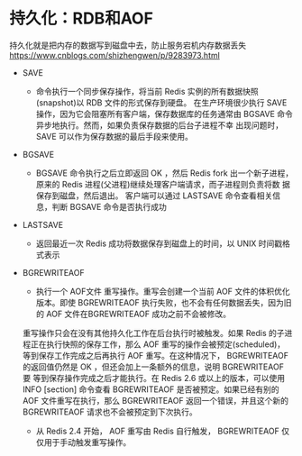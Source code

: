 # 持久化：RDB和AOF
持久化就是把内存的数据写到磁盘中去，防止服务宕机内存数据丢失
https://www.cnblogs.com/shizhengwen/p/9283973.html

- SAVE

	- 命令执行一个同步保存操作，将当前 Redis 实例的所有数据快照(snapshot)以 RDB 文件的形式保存到硬盘。
在生产环境很少执行 SAVE 操作，因为它会阻塞所有客户端，保存数据库的任务通常由 BGSAVE 命令异步地执行。然而，如果负责保存数据的后台子进程不幸
出现问题时， SAVE 可以作为保存数据的最后手段来使用。

- BGSAVE

	- BGSAVE 命令执行之后立即返回 OK ，然后 Redis fork 出一个新子进程，原来的 Redis 进程(父进程)继续处理客户端请求，而子进程则负责将数
	据保存到磁盘，然后退出。
客户端可以通过 LASTSAVE 命令查看相关信息，判断 BGSAVE 命令是否执行成功

- LASTSAVE

	- 返回最近一次 Redis 成功将数据保存到磁盘上的时间，以 UNIX 时间戳格式表示

- BGREWRITEAOF

	- 执行一个 AOF文件 重写操作。重写会创建一个当前 AOF 文件的体积优化版本。即使 BGREWRITEAOF 执行失败，也不会有任何数据丢失，因为旧的 
	AOF 文件在BGREWRITEAOF 成功之前不会被修改。

    重写操作只会在没有其他持久化工作在后台执行时被触发。如果 Redis 的子进程正在执行快照的保存工作，那么 AOF 重写的操作会被预定(scheduled)，
等到保存工作完成之后再执行 AOF 重写。在这种情况下， BGREWRITEAOF 的返回值仍然是 OK ，但还会加上一条额外的信息，说明 BGREWRITEAOF 要
等到保存操作完成之后才能执行。在 Redis 2.6 或以上的版本，可以使用 INFO [section] 命令查看 BGREWRITEAOF 是否被预定。如果已经有别的 
AOF 文件重写在执行，那么 BGREWRITEAOF 返回一个错误，并且这个新的 BGREWRITEAOF 请求也不会被预定到下次执行。
	- 从 Redis 2.4 开始， AOF 重写由 Redis 自行触发， BGREWRITEAOF 仅仅用于手动触发重写操作。